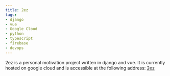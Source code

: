 ```yaml
---
title: 2ez
tags:
- django
- vue
- Google Cloud
- python
- typescript
- firebase
- devops
---
```


2ez is a personal motivation project written in django and vue. It is currently hosted on google cloud and is accessible at the following address: [2ez](https://2-ez.fr)